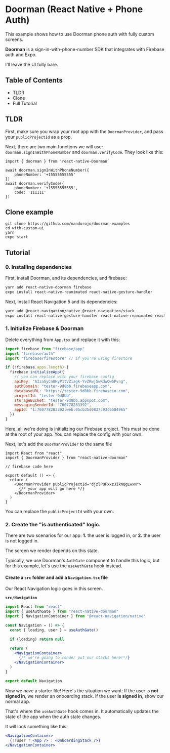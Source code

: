# Doorman (React Native + Phone Auth)

This example shows how to use Doorman phone auth with fully custom screens.

**Doorman** is a sign-in-with-phone-number SDK that integrates with Firebase auth and Expo.

I'll leave the UI fully bare.

## Table of Contents

- TLDR
- Clone
- Full Tutorial

## TLDR

First, make sure you wrap your root app with the `DoormanProvider`, and pass your `publicProjectId` as a prop.

Next, there are two main functions we will use: `doorman.signInWithPhoneNumber` and `doorman.verifyCode`. They look like this:

```es6
import { doorman } from 'react-native-Doorman`

await doorman.signInWithPhoneNumber({
	phoneNumber: '+15555555555'
})
await doorman.verifyCode({
	phoneNumber: '+15555555555',
	code: '111111'
})
```

## Clone example

```
git clone https://github.com/nandorojo/doorman-examples
cd with-custom-ui
yarn
expo start
```

## Tutorial

### 0. Installing dependencies

First, install Doorman, and its dependencies, and firebase:

```sh
yarn add react-native-doorman firebase
expo install react-native-reanimated react-native-gesture-handler
```

Next, install React Navigation 5 and its dependencies:

```sh
yarn add @react-navigation/native @react-navigation/stack
expo install react-native-gesture-handler react-native-reanimated react-native-screens react-native-safe-area-context @react-native-community/masked-view
```

### 1. Initialize Firebase & Doorman

Delete everything from `App.tsx` and replace it with this:

```jsx
import firebase from "firebase/app"
import "firebase/auth"
import "firebase/firestore" // if you're using firestore

if (!firebase.apps.length) {
  firebase.initializeApp({
    // you can replace with your firebase config
    apiKey: "AIzaSyCn8HyP1tVZiagk-YvZRwjSwKdwQw5Pvng",
    authDomain: "tester-9d8bb.firebaseapp.com",
    databaseURL: "https://tester-9d8bb.firebaseio.com",
    projectId: "tester-9d8bb",
    storageBucket: "tester-9d8bb.appspot.com",
    messagingSenderId: "760778283392",
    appId: "1:760778283392:web:05cb35d0837c93c6584965"
  })
}
```

Here, all we're doing is initializing our Firebase project. This must be done at the root of your app. You can replace the config with your own.

Next, let's add the `DoormanProvider` to the same file

```es6
import React from "react"
import { DoormanProvider } from "react-native-doorman"

// firebase code here

export default () => {
  return (
    <DoormanProvider publicProjectId="djzlPQFxxzJikNQgLwxN">
      {/* your app will go here */}
    </DoormanProvider>
  )
}
```

You can replace the `publicProjectId` with your own.

### 2. Create the "is authenticated" logic.

There are two scenarios for our app: **1.** the user is logged in, or **2.** the user is not logged in.

The screen we render depends on this state.

Typically, we use Doorman's `AuthGate` component to handle this logic, but for this example, let's use the `useAuthGate` hook instead.

#### Create a `src` folder and add a `Navigation.tsx` file

Our React Navigation logic goes in this screen.

**`src/Navigation`**

```jsx
import React from "react"
import { useAuthGate } from "react-native-doorman"
import { NavigationContainer } from "@react-navigation/native"

const Navigation = () => {
  const { loading, user } = useAuthGate()

  if (loading) return null

  return (
    <NavigationContainer>
      {/* we're going to render put our stacks here!*/}
    </NavigationContainer>
  )
}

export default Navigation
```

Now we have a starter file! Here's the situation we want: If the user is **not signed in**, we render an onboarding stack. If the user **is signed in**, show our normal app.

That's where the `useAuthGate` hook comes in. It automatically updates the state of the app when the auth state changes.

It will look something like this:

```jsx
<NavigationContainer>
  {!!user ? <App /> : <OnboardingStack />}
</NavigationContainer>
```

